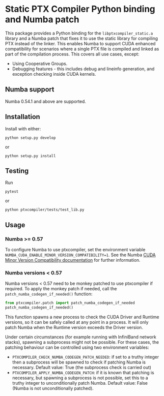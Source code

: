 # Static PTX Compiler Python binding and Numba patch

This package provides a Python binding for the `libptxcompiler_static.a` library
and a Numba patch that fixes it to use the static library for compiling PTX
instead of the linker. This enables Numba to support CUDA enhanced
compatibility for scenarios where a single PTX file is compiled and linked as
part of the compilation process. This covers all use cases, except:

- Using Cooperative Groups.
- Debugging features - this includes debug and lineinfo generation, and
  exception checking inside CUDA kernels.


## Numba support

Numba 0.54.1 and above are supported.


## Installation

Install with either:

```
python setup.py develop
```

or

```
python setup.py install
```


## Testing

Run

```
pytest
```

or

```
python ptxcompiler/tests/test_lib.py
```


## Usage

### Numba >= 0.57

To configure Numba to use ptxcompiler, set the environment variable
`NUMBA_CUDA_ENABLE_MINOR_VERSION_COMPATIBILITY=1`. See the Numba [CUDA Minor
Version Compatibility
documentation](https://numba.readthedocs.io/en/stable/cuda/minor_version_compatibility.html)
for further information.

### Numba versions < 0.57

Numba versions < 0.57 need to be monkey patched to use ptxcompiler if required.
To apply the monkey patch if needed, call the
`patch_numba_codegen_if_needed()` function:

```python
from ptxcompiler.patch import patch_numba_codegen_if_needed
patch_numba_codegen_if_needed()
```

This function spawns a new process to check the CUDA Driver and Runtime
versions, so it can be safely called at any point in a process. It will only
patch Numba when the Runtime version exceeds the Driver version.

Under certain circumstances (for example running with InfiniBand
network stacks), spawning a subprocess might not be possible. For
these cases, the patching behaviour can be controlled using two
environment variables:

- `PTXCOMPILER_CHECK_NUMBA_CODEGEN_PATCH_NEEDED`: if set to a truthy
  integer then a subprocess will be spawned to check if patching Numba
  is necessary. Default value: True (the subprocess check is carried out)
- `PTXCOMPILER_APPLY_NUMBA_CODEGEN_PATCH`: if it is known that
  patching is necessary, but spawning a subprocess is not possible,
  set this to a truthy integer to unconditionally patch Numba. Default
  value: False (Numba is not unconditionally patched).
